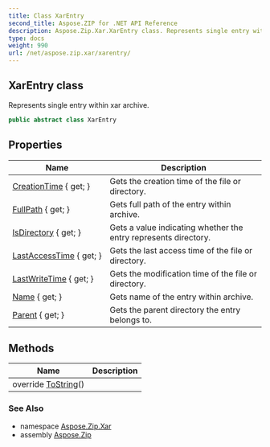 ```yaml
---
title: Class XarEntry
second_title: Aspose.ZIP for .NET API Reference
description: Aspose.Zip.Xar.XarEntry class. Represents single entry within xar archive
type: docs
weight: 990
url: /net/aspose.zip.xar/xarentry/
---
```

## XarEntry class

Represents single entry within xar archive.

```csharp
public abstract class XarEntry
```

## Properties

| Name | Description |
| --- | --- |
| [CreationTime](../../aspose.zip.xar/xarentry/creationtime/) { get; } | Gets the creation time of the file or directory. |
| [FullPath](../../aspose.zip.xar/xarentry/fullpath/) { get; } | Gets full path of the entry within archive. |
| [IsDirectory](../../aspose.zip.xar/xarentry/isdirectory/) { get; } | Gets a value indicating whether the entry represents directory. |
| [LastAccessTime](../../aspose.zip.xar/xarentry/lastaccesstime/) { get; } | Gets the last access time of the file or directory. |
| [LastWriteTime](../../aspose.zip.xar/xarentry/lastwritetime/) { get; } | Gets the modification time of the file or directory. |
| [Name](../../aspose.zip.xar/xarentry/name/) { get; } | Gets name of the entry within archive. |
| [Parent](../../aspose.zip.xar/xarentry/parent/) { get; } | Gets the parent directory the entry belongs to. |

## Methods

| Name | Description |
| --- | --- |
| override [ToString](../../aspose.zip.xar/xarentry/tostring/)() |  |

### See Also

* namespace [Aspose.Zip.Xar](../../aspose.zip.xar/)
* assembly [Aspose.Zip](../../)


